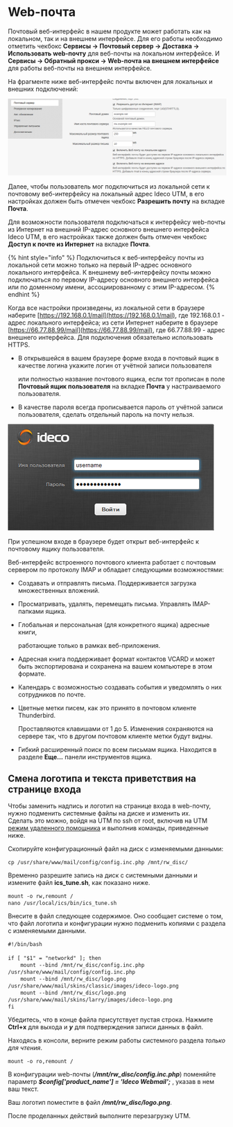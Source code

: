 # Web-почта

Почтовый веб-интерфейс в нашем продукте может работать как на локальном, так и на внешнем интерфейсе. Для его работы необходимо отметить чекбокс **Сервисы -> Почтовый сервер -> Доставка -> Использовать web-почту** для веб-почты на локальном интерфейсе. И **Сервисы -> Обратный прокси -> Web-почта на внешнем интерфейсе** для работы веб-почты на внешнем интерфейсе.

На фрагменте ниже веб-интерфейс почты включен для локальных и внешних подключений:

![](../../attachments/4982583/4982582.png)

Далее, чтобы пользователь мог подключиться из локальной сети к почтовому веб-интерфейсу на локальный адрес Ideco UTM, в его настройках должен быть отмечен чекбокс **Разрешить почту** на вкладке **Почта**.

Для возможности пользователя подключаться к интерфейсу web-почты из Интернет на внешний IP-адрес основного внешнего интерфейса Ideco UTM, в его настройках также должен быть отмечен чекбокс **Доступ к почте из Интернет** на вкладке **Почта**.

{% hint style="info" %}
Подключиться к веб-интерфейсу почты из локальной сети можно только на первый IP-адрес основного локального интерфейса. К внешнему веб-интерфейсу почты можно подключаться по первому IP-адресу основного внешнего интерфейса или по доменному имени, ассоциированному с этим IP-адресом.
{% endhint %}

Когда все настройки произведены, из локальной сети в браузере наберите [https://192.168.0.1/mail](https://192.168.0.1/mail), где 192.168.0.1 - адрес локального интерфейса; из сети Интернет наберите в браузере [https://66.77.88.99/mail](https://66.77.88.99/mail), где 66.77.88.99 - адрес внешнего интерфейса. Для подключения обязательно использовать HTTPS.

*   В открывшейся в вашем браузере форме входа в почтовый ящик в качестве логина укажите логин от учётной записи пользователя

    или полностью название почтового ящика, если тот прописан в поле **Почтовый ящик пользователя** на вкладке **Почта** у настраиваемого пользователя.
* В качестве пароля всегда прописывается пароль от учётной записи пользователя, сделать отдельный пароль на почту нельзя.

![](../../attachments/4982583/4982585.png)

При успешном входе в браузере будет открыт веб-интерфейс к почтовому ящику пользователя.

Веб-интерфейс встроенного почтового клиента работает с почтовым сервером по протоколу IMAP и обладает следующими возможностями:

* Создавать и отправлять письма. Поддерживается загрузка множественных вложений.
* Просматривать, удалять, перемещать письма. Управлять IMAP-папками ящика.
*   Глобальная и персональная (для конкретного ящика) адресные книги,

    работающие только в рамках веб-приложения.
* Адресная книга поддерживает формат контактов VCARD и может быть экспортирована и сохранена на вашем компьютере в этом формате.
* Календарь с возможностью создавать события и уведомлять о них сотрудников по почте.
*   Цветные метки писем, как это принято в почтовом клиенте Thunderbird.

    Проставляются клавишами от 1 до 5. Изменения сохраняются на сервере так, что в другом почтовом клиенте метки будут видны.
* Гибкий расширенный поиск по всем письмам ящика. Находится в разделе **Еще...** панели инструментов ящика.

## Смена логотипа и текста приветствия на странице входа

Чтобы заменить надпись и логотип на странице входа в web-почту, нужно подменить системные файлы на диске и изменить их.\
Сделать это можно, войдя на UTM по ssh от root, включив на UTM [режим удаленного помощника](../../server-administration/remote-assistant.md) и выполнив команды, приведенные ниже.

Скопируйте конфигурационный файл на диск с изменяемыми данными:

```
cp /usr/share/www/mail/config/config.inc.php /mnt/rw_disc/
```

Временно разрешите запись на диск с системными данными и измените файл **ics\_tune.sh**, как показано ниже.

```
mount -o rw,remount /
nano /usr/local/ics/bin/ics_tune.sh
```

Внесите в файл следующее содержимое. Оно сообщает системе о том, что файл логотипа и конфигурации нужно подменить копиями с раздела с изменяемыми данными.

```
#!/bin/bash

if [ "$1" = "networkd" ]; then
    mount --bind /mnt/rw_disc/config.inc.php /usr/share/www/mail/config/config.inc.php
    mount --bind /mnt/rw_disc/logo.png /usr/share/www/mail/skins/classic/images/ideco-logo.png
    mount --bind /mnt/rw_disc/logo.png /usr/share/www/mail/skins/larry/images/ideco-logo.png
fi
```

Убедитесь, что в конце файла присутствует пустая строка. Нажмите **Ctrl+x** для выхода и _**y**_ для подтверждения записи данных в файл.

Находясь в консоли, верните режим работы системного раздела _только для чтения_.

```
mount -o ro,remount /
```

В конфигурации web-почты (_**/mnt/rw\_disc/config.inc.php**_) поменяйте параметр _**$config\['product\_name'] = 'Ideco Webmail';**_ , указав в нем ваш текст.

Ваш логотип поместите в файл _**/mnt/rw\_disc/logo.png**_.

После проделанных действий выполните перезагрузку UTM.
